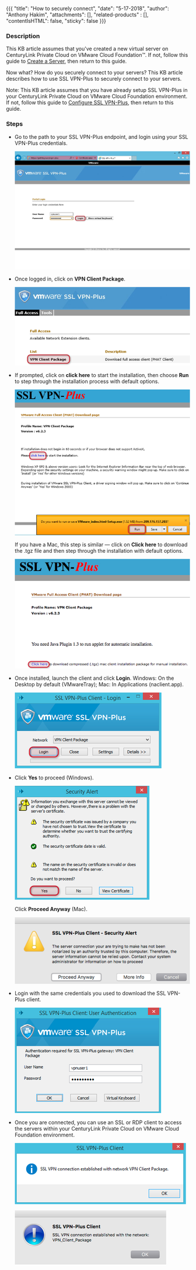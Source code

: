 {{{
  "title": "How to securely connect",
  "date": "5-17-2018",
  "author": "Anthony Hakim",
  "attachments": [],
  "related-products" : [],
  "contentIsHTML": false,
  "sticky": false
}}}

### Description
This KB article assumes that you've created a new virtual server on CenturyLink Private Cloud on VMware Cloud Foundation™. If not, follow this guide to [Create a Server](creating-a-server.md), then return to this guide.

Now what? How do you securely connect to your servers? This KB article describes how to use SSL VPN-Plus to securely connect to your servers.

Note: This KB article assumes that you have already setup SSL VPN-Plus in your CenturyLink Private Cloud on VMware Cloud Foundation environment. If not, follow this guide to [Configure SSL VPN-Plus](configuring-sslvpn-plus.md), then return to this guide.

### Steps

* Go to the path to your SSL VPN-Plus endpoint, and login using your SSL VPN-Plus credentials.

  ![SSL VPN-Plus](../images/dccf/how-to-securely-connect1.png)

* Once logged in, click on __VPN Client Package__.

  ![SSL VPN-Plus](../images/dccf/how-to-securely-connect2.png)

* If prompted, click on __click here__ to start the installation, then choose __Run__ to step through the installation process with default options.

  ![SSL VPN-Plus](../images/dccf/how-to-securely-connect3.png)

  If you have a Mac, this step is similar &mdash; click on __Click here__ to download the .tgz file and then step through the installation with default options.

  ![SSL VPN-Plus](../images/dccf/how-to-securely-connect3m.png)

* Once installed, launch the client and click __Login__. Windows: On the Desktop by default (VMwareTray); Mac: In Applications (naclient.app).

  ![SSL VPN-Plus](../images/dccf/how-to-securely-connect4.png)

* Click __Yes__ to proceed (Windows).

  ![SSL VPN-Plus](../images/dccf/how-to-securely-connect5.png)

  Click __Proceed Anyway__ (Mac).

  ![SSL VPN-Plus](../images/dccf/how-to-securely-connect5m.png)

* Login with the same credentials you used to download the SSL VPN-Plus client.

  ![SSL VPN-Plus](../images/dccf/how-to-securely-connect6.png)

* Once you are connected, you can use an SSL or RDP client to access the servers within your CenturyLink Private Cloud on VMware Cloud Foundation environment.

  ![SSL VPN-Plus](../images/dccf/how-to-securely-connect7.png)

  ![SSL VPN-Plus](../images/dccf/how-to-securely-connect7m.png)
